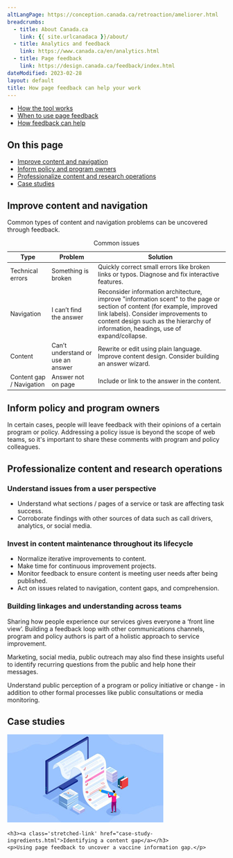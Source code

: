 ```yaml
---
altLangPage: https://conception.canada.ca/retroaction/ameliorer.html
breadcrumbs:
  - title: About Canada.ca
    link: {{ site.urlcanadaca }}/about/
  - title: Analytics and feedback
    link: https://www.canada.ca/en/analytics.html
  - title: Page feedback
    link: https://design.canada.ca/feedback/index.html
dateModified: 2023-02-28
layout: default
title: How page feedback can help your work
---
```


<div class="gc-stp-stp">
  <div class="row">
  <ul class="toc lst-spcd col-md-12">
    <li class="col-md-4 col-sm-6"><a class="list-group-item " href="about-page-feedback.html">How the tool works</a></li>
    <li class="col-md-4 col-sm-6"><a class="list-group-item " href="when.html">When to use page feedback</a></li>
      <li class="col-md-4 col-sm-6"><a class="list-group-item active" href="benefits.html">How feedback can help</a></li>
  </ul>
  </div>
</div>

## On this page

* [Improve content and navigation](#improve-content-and-navigation)
* [Inform policy and program owners](#inform-policy-and-program-owners)
* [Professionalize content and research operations](#professionalize-content-and-researc-operations)
* [Case studies](#case-studies)

## Improve content and navigation

Common types of content and navigation problems can be uncovered through feedback.

<table class="provisional gc-table table table-striped" id="myTable1">
  <caption class="wb-inv">Common issues</caption>
  <thead>
    <tr>
      <th scope="col">Type</th>
      <th scope="col">Problem</th>
      <th scope="col">Solution</th>
    </tr>
  </thead>
  <tbody>
    <tr>
      <td data-label="Type"><span class="text-left">Technical errors</span></td>
      <td data-label="Issue"><span class="text-left">Something is broken</span></td>
      <td data-label="What to do"><span class="text-left">Quickly correct small errors like broken links or typos. Diagnose and fix interactive features.</span></td>
    </tr>
    <tr>
      <td data-label="Type"><span class="text-left">Navigation</span></td>
      <td data-label="Issue"><span class="text-left">I can’t find the answer</span></td>
      <td data-label="What to do"><span class="text-left">Reconsider information architecture, improve "information scent" to the page or section of content (for example, improved link labels). Consider improvements to content design such as the hierarchy of information, headings, use of expand/collapse.</span></td>
    </tr>
    <tr>
      <td data-label="Type"><span class="text-left">Content</span></td>
      <td data-label="Issue"><span class="text-left">Can’t understand or use an answer</span></td>
      <td data-label="What to do"><span class="text-left">Rewrite or edit using plain language. Improve content design. Consider building an answer wizard.</span></td>
    </tr>
    <tr>
      <td data-label="Type"><span class="text-left">Content gap / Navigation</span></td>
      <td data-label="Issue"><span class="text-left">Answer not on page</span></td>
      <td data-label="What to do"><span class="text-left">Include or link to the answer in the content.</span></td>
    </tr>
  </tbody>
</table>

## Inform policy and program owners

In certain cases, people will leave feedback with their opinions of a certain program or policy. Addressing a policy issue is beyond the scope of web teams, so it's important to share these comments with program and policy colleagues.

## Professionalize content and research operations

### Understand issues from a user perspective

* Understand what sections / pages of a service or task are affecting task success.
* Corroborate findings with other sources of data such as call drivers, analytics, or social media.

### Invest in content maintenance throughout its lifecycle

* Normalize iterative improvements to content.
* Make time for continuous improvement projects.
* Monitor feedback to ensure content is meeting user needs after being published.
* Act on issues related to navigation, content gaps, and comprehension.

### Building linkages and understanding across teams

Sharing how people experience our services gives everyone a ‘front line view’. Building a feedback loop with other communications channels, program and policy authors is part of a holistic approach to service improvement.

Marketing, social media, public outreach may also find these insights useful to identify recurring questions from the public and help hone their messages.

Understand public perception of a program or policy initiative or change - in addition to other formal processes like public consultations or media monitoring.

## Case studies

<div class="row wb-eqht-grd main-card mrgn-tp-lg"><div class="col-md-4">
  <div class="hght-inhrt">
    <div class="hidden-xs hidden-sm">
      <img src="images/case-study-content-thumbnail.jpg" alt="" class="img-responsive mrgn-bttm-md thumbnail" />
    </div>

    <h3><a class='stretched-link' href="case-study-ingredients.html">Identifying a content gap</a></h3>
    <p>Using page feedback to uncover a vaccine information gap.</p>
  </div>
</div>
